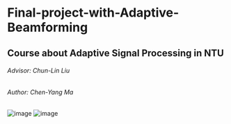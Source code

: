 # Final-project-with-Adaptive-Beamforming
## Course about Adaptive Signal Processing in NTU
###### Advisor: Chun-Lin Liu
###### Author: Chen-Yang Ma

![image](https://github.com/Enohpgogo/Final-project-with-Adaptive-Beamforming/blob/main/IMG/ASP_Final-problem-1.JPG)
![image](https://github.com/Enohpgogo/Final-project-with-Adaptive-Beamforming/blob/main/IMG/ASP_Final-problem-2.JPG)
